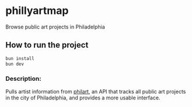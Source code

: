 # phillyartmap
Browse public art projects in Philadelphia

## How to run the project
```bash
bun install
bun dev
```


### Description:
Pulls artist information from [philart](https://www.philart.net/api.html), an API that tracks all public art projects in the city of Philadelphia, and provides a more usable interface.
